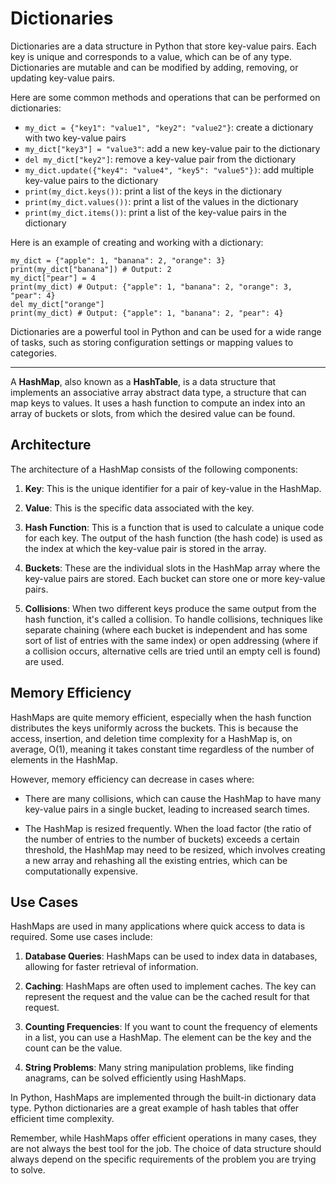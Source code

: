 # Dictionaries

Dictionaries are a data structure in Python that store key-value pairs. Each key is unique and corresponds to a value, which can be of any type. Dictionaries are mutable and can be modified by adding, removing, or updating key-value pairs.

Here are some common methods and operations that can be performed on dictionaries:

- `my_dict = {"key1": "value1", "key2": "value2"}`: create a dictionary with two key-value pairs
- `my_dict["key3"] = "value3"`: add a new key-value pair to the dictionary
- `del my_dict["key2"]`: remove a key-value pair from the dictionary
- `my_dict.update({"key4": "value4", "key5": "value5"})`: add multiple key-value pairs to the dictionary
- `print(my_dict.keys())`: print a list of the keys in the dictionary
- `print(my_dict.values())`: print a list of the values in the dictionary
- `print(my_dict.items())`: print a list of the key-value pairs in the dictionary

Here is an example of creating and working with a dictionary:

```
my_dict = {"apple": 1, "banana": 2, "orange": 3}
print(my_dict["banana"]) # Output: 2
my_dict["pear"] = 4
print(my_dict) # Output: {"apple": 1, "banana": 2, "orange": 3, "pear": 4}
del my_dict["orange"]
print(my_dict) # Output: {"apple": 1, "banana": 2, "pear": 4}
```

Dictionaries are a powerful tool in Python and can be used for a wide range of tasks, such as storing configuration settings or mapping values to categories.

---

A **HashMap**, also known as a **HashTable**, is a data structure that implements an associative array abstract data type, a structure that can map keys to values. It uses a hash function to compute an index into an array of buckets or slots, from which the desired value can be found.

## Architecture

The architecture of a HashMap consists of the following components:

1. **Key**: This is the unique identifier for a pair of key-value in the HashMap.

2. **Value**: This is the specific data associated with the key.

3. **Hash Function**: This is a function that is used to calculate a unique code for each key. The output of the hash function (the hash code) is used as the index at which the key-value pair is stored in the array.

4. **Buckets**: These are the individual slots in the HashMap array where the key-value pairs are stored. Each bucket can store one or more key-value pairs.

5. **Collisions**: When two different keys produce the same output from the hash function, it's called a collision. To handle collisions, techniques like separate chaining (where each bucket is independent and has some sort of list of entries with the same index) or open addressing (where if a collision occurs, alternative cells are tried until an empty cell is found) are used.

## Memory Efficiency

HashMaps are quite memory efficient, especially when the hash function distributes the keys uniformly across the buckets. This is because the access, insertion, and deletion time complexity for a HashMap is, on average, O(1), meaning it takes constant time regardless of the number of elements in the HashMap.

However, memory efficiency can decrease in cases where:

- There are many collisions, which can cause the HashMap to have many key-value pairs in a single bucket, leading to increased search times.

- The HashMap is resized frequently. When the load factor (the ratio of the number of entries to the number of buckets) exceeds a certain threshold, the HashMap may need to be resized, which involves creating a new array and rehashing all the existing entries, which can be computationally expensive.

## Use Cases

HashMaps are used in many applications where quick access to data is required. Some use cases include:

1. **Database Queries**: HashMaps can be used to index data in databases, allowing for faster retrieval of information.

2. **Caching**: HashMaps are often used to implement caches. The key can represent the request and the value can be the cached result for that request.

3. **Counting Frequencies**: If you want to count the frequency of elements in a list, you can use a HashMap. The element can be the key and the count can be the value.

4. **String Problems**: Many string manipulation problems, like finding anagrams, can be solved efficiently using HashMaps.

In Python, HashMaps are implemented through the built-in dictionary data type. Python dictionaries are a great example of hash tables that offer efficient time complexity.

Remember, while HashMaps offer efficient operations in many cases, they are not always the best tool for the job. The choice of data structure should always depend on the specific requirements of the problem you are trying to solve.

